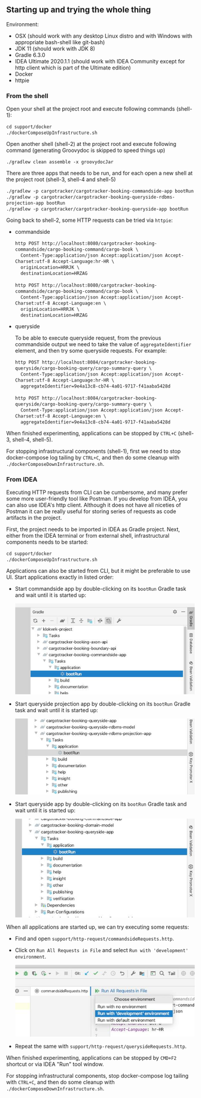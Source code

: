 ## Starting up and trying the whole thing
Environment:
- OSX (should work with any desktop Linux distro and with Windows with appropriate bash-shell like git-bash)
- JDK 11 (should work with JDK 8)
- Gradle 6.3.0
- IDEA Ultimate 2020.1.1 (should work with IDEA Community except for http client which is part of the Ultimate edition)
- Docker
- httpie

### From the shell
Open your shell at the project root and execute following commands (shell-1):

    cd support/docker
    ./dockerComposeUpInfrastructure.sh

Open another shell (shell-2) at the project root and execute following command (generating Groovydoc is skipped to speed things up)

    ./gradlew clean assemble -x groovydocJar

There are three apps that needs to be run, and for each open a new shell at the project root (shell-3, shell-4 and shell-5)

    ./gradlew -p cargotracker/cargotracker-booking-commandside-app bootRun
    ./gradlew -p cargotracker/cargotracker-booking-queryside-rdbms-projection-app bootRun
    ./gradlew -p cargotracker/cargotracker-booking-queryside-app bootRun

Going back to shell-2, some HTTP requests can be tried via `httpie`:
- commandside

      http POST http://localhost:8080/cargotracker-booking-commandside/cargo-booking-command/cargo-book \
        Content-Type:application/json Accept:application/json Accept-Charset:utf-8 Accept-Language:hr-HR \
        originLocation=HRRJK \
        destinationLocation=HRZAG

      http POST http://localhost:8080/cargotracker-booking-commandside/cargo-booking-command/cargo-book \
        Content-Type:application/json Accept:application/json Accept-Charset:utf-8 Accept-Language:en \
        originLocation=HRRJK \
        destinationLocation=HRZAG

- queryside

    To be able to execute queryside request, from the previous commandside output we need to take the value of `aggregateIdentifier` element, and then try some queryside requests. For example:

      http POST http://localhost:8084/cargotracker-booking-queryside/cargo-booking-query/cargo-summary-query \
        Content-Type:application/json Accept:application/json Accept-Charset:utf-8 Accept-Language:hr-HR \
        aggregateIdentifier=9e4a13c8-cb74-4a01-9717-f41aaba5428d

      http POST http://localhost:8084/cargotracker-booking-queryside/cargo-booking-query/cargo-summary-query \
        Content-Type:application/json Accept:application/json Accept-Charset:utf-8 Accept-Language:en \
        aggregateIdentifier=9e4a13c8-cb74-4a01-9717-f41aaba5428d


When finished experimenting, applications can be stopped by `CTRL+C` (shell-3, shell-4, shell-5).

For stopping infrastructural components (shell-1), first we need to stop docker-compose log tailing by `CTRL+C`, and then do some cleanup with `./dockerComposeDownInfrastructure.sh`.

### From IDEA
Executing HTTP requests from CLI can be cumbersome, and many prefer some more user-friendly tool like Postman. If you develop from IDEA, you can also use IDEA's http client. Although it does not have
all niceties of Postman it can be really useful for storing series of requests as code artifacts in the project.

First, the project needs to be imported in IDEA as Gradle project. Next, either from the IDEA terminal or from external shell, infrastructural components needs to be started:

    cd support/docker
    ./dockerComposeUpInfrastructure.sh

Applications can also be started from CLI, but it might be preferable to use UI. Start applications exactly in listed order:
- Start commandside app by double-clicking on its `bootRun` Gradle task and wait until it is started up:

    ![Starting commandside application from IDE](images/startingUp/01-startup-01-commandside-bootRun.jpg "Starting commandside application from IDE")

- Start queryside projection app by double-clicking on its `bootRun` Gradle task and wait until it is started up:

    ![Starting projection application from IDE](images/startingUp/01-startup-02-queryside-projection-bootRun.jpg "Starting projection application from IDE")

- Start queryside app by double-clicking on its `bootRun` Gradle task and wait until it is started up:

    ![Starting queryside application from IDE](images/startingUp/01-startup-03-queryside-bootRun.jpg "Starting queryside application from IDE")

When all applications are started up, we can try executing some requests:
- Find and open `support/http-request/commandsideRequests.http`.
- Click on `Run All Requests in File` and select `Run with 'development' environment`.

    ![Running IDEA HTTP client for executing commands](images/startingUp/01-startup-04-commandside-httpClient.jpg "Running IDEA HTTP client for executing commands")

- Repeat the same with `support/http-request/querysideRequests.http`.

When finished experimenting, applications can be stopped by `CMD+F2` shortcut or via IDEA "Run" tool window.

For stopping infrastructural components, stop docker-compose log tailing with `CTRL+C`, and then do some cleanup with `./dockerComposeDownInfrastructure.sh`.
